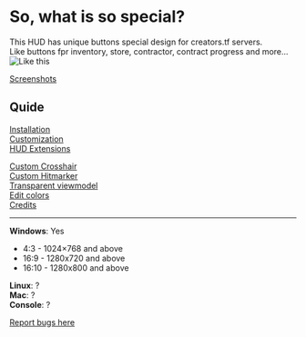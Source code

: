 # So, what is so special?  
This HUD has unique buttons special design for creators.tf servers.  
Like buttons fpr inventory, store, contractor, contract progress and more...  
![Like this](https://i.imgur.com/NDOAdlx.png)  
  
[Screenshots](https://imgur.com/a/QQvA4dr)  
## Quide
[Installation](https://github.com/jakadak/ahud-cc/wiki/Installation)  
[Customization](https://github.com/jakadak/ahud-cc/wiki/Customization)  
[HUD Extensions](URL)  

[Custom Crosshair](https://github.com/jakadak/ahud-cc/wiki/Crosshair)  
[Custom Hitmarker](https://github.com/jakadak/ahud-cc/wiki/Hitmarker)  
[Transparent viewmodel](https://github.com/jakadak/ahud-cc/wiki/Transparent-viewmodel)  
[Edit colors](https://github.com/jakadak/ahud-cc/wiki/Colors)  
[Credits](https://github.com/jakadak/ahud-cc/wiki/Credits)  
***
**Windows**: Yes  
* 4:3 - 1024×768 and above  
* 16:9 - 1280x720 and above  
* 16:10 -  1280x800 and above  

**Linux**: ?  
**Mac**: ?  
**Console**: ?  

[Report bugs here](https://github.com/jakadak/ahud-cc/issues/new/choose)
